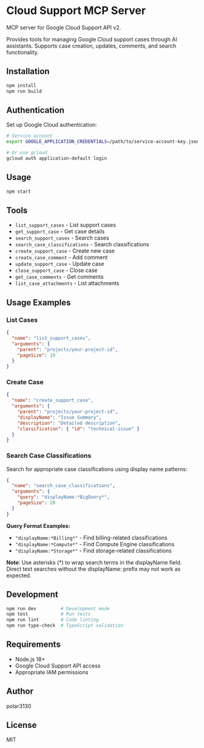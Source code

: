 # Cloud Support MCP Server

MCP server for Google Cloud Support API v2.

Provides tools for managing Google Cloud support cases through AI assistants.
Supports case creation, updates, comments, and search functionality.

## Installation

```bash
npm install
npm run build
```

## Authentication

Set up Google Cloud authentication:

```bash
# Service account
export GOOGLE_APPLICATION_CREDENTIALS=/path/to/service-account-key.json

# Or use gcloud
gcloud auth application-default login
```

## Usage

```bash
npm start
```

## Tools

- `list_support_cases` - List support cases
- `get_support_case` - Get case details
- `search_support_cases` - Search cases
- `search_case_classifications` - Search classifications
- `create_support_case` - Create new case
- `create_case_comment` - Add comment
- `update_support_case` - Update case
- `close_support_case` - Close case
- `get_case_comments` - Get comments
- `list_case_attachments` - List attachments

## Usage Examples

### List Cases

```json
{
  "name": "list_support_cases",
  "arguments": {
    "parent": "projects/your-project-id",
    "pageSize": 10
  }
}
```

### Create Case

```json
{
  "name": "create_support_case",
  "arguments": {
    "parent": "projects/your-project-id",
    "displayName": "Issue Summary",
    "description": "Detailed description",
    "classification": { "id": "technical-issue" }
  }
}
```

### Search Case Classifications

Search for appropriate case classifications using display name patterns:

```json
{
  "name": "search_case_classifications",
  "arguments": {
    "query": "displayName:*BigQuery*",
    "pageSize": 20
  }
}
```

**Query Format Examples:**

- `"displayName:*Billing*"` - Find billing-related classifications
- `"displayName:*Compute*"` - Find Compute Engine classifications
- `"displayName:*Storage*"` - Find storage-related classifications

**Note**: Use asterisks (\*) to wrap search terms in the displayName field. Direct text searches without the displayName: prefix may not work as expected.

## Development

```bash
npm run dev         # Development mode
npm test            # Run tests
npm run lint        # Code linting
npm run type-check  # TypeScript validation
```

## Requirements

- Node.js 18+
- Google Cloud Support API access
- Appropriate IAM permissions

## Author

polar3130

## License

MIT

